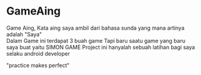 # GameAing
Game Aing, Kata aing saya ambil dari bahasa sunda yang mana artinya adalah "Saya" </br>
Dalam Game ini terdapat 3 buah game
Tapi baru saatu game yang baru saya buat yaitu SIMON GAME
Project ini hanyalah sebuah latihan bagi saya selaku android developer

"practice makes perfect"

